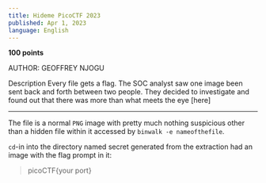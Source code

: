 ```yaml
---
title: Hideme PicoCTF 2023
published: Apr 1, 2023
language: English
---
```



**100 points**

AUTHOR: GEOFFREY NJOGU

Description
Every file gets a flag.
The SOC analyst saw one image been sent back and forth between two people. They decided to investigate and found out that there was more than what meets the eye [here]

---

The file is a normal `PNG` image with pretty much nothing suspicious other than a hidden file within it accessed by `binwalk -e nameofthefile`.

`cd`-in into the directory named secret generated from the extraction had an image with the flag prompt in it:

> picoCTF{your port}
